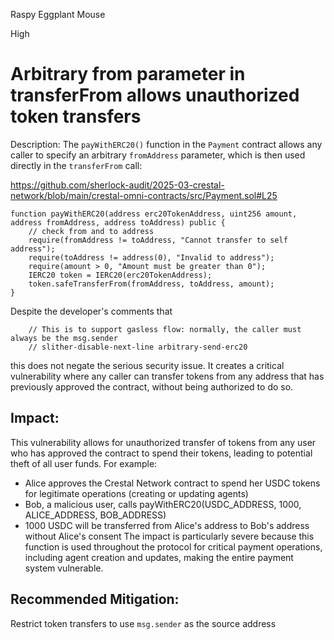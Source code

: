 Raspy Eggplant Mouse

High

# Arbitrary from parameter in transferFrom allows unauthorized token transfers

Description:
The `payWithERC20()` function in the `Payment` contract allows any caller to specify an arbitrary `fromAddress` parameter, which is then used directly in the `transferFrom` call:

https://github.com/sherlock-audit/2025-03-crestal-network/blob/main/crestal-omni-contracts/src/Payment.sol#L25
```solidity
function payWithERC20(address erc20TokenAddress, uint256 amount, address fromAddress, address toAddress) public {
    // check from and to address
    require(fromAddress != toAddress, "Cannot transfer to self address");
    require(toAddress != address(0), "Invalid to address");
    require(amount > 0, "Amount must be greater than 0");
    IERC20 token = IERC20(erc20TokenAddress);
    token.safeTransferFrom(fromAddress, toAddress, amount);
}
```
Despite the developer's comments that
```solidity
    // This is to support gasless flow: normally, the caller must always be the msg.sender
    // slither-disable-next-line arbitrary-send-erc20
```
this does not negate the serious security issue. It creates a critical vulnerability where any caller can transfer tokens from any address that has previously approved the contract, without being authorized to do so. 

## Impact:
This vulnerability allows for unauthorized transfer of tokens from any user who has approved the contract to spend their tokens, leading to potential theft of all user funds. For example:

- Alice approves the Crestal Network contract to spend her USDC tokens for legitimate operations (creating or updating agents)
- Bob, a malicious user, calls payWithERC20(USDC_ADDRESS, 1000, ALICE_ADDRESS, BOB_ADDRESS)
- 1000 USDC will be transferred from Alice's address to Bob's address without Alice's consent
The impact is particularly severe because this function is used throughout the protocol for critical payment operations, including agent creation and updates, making the entire payment system vulnerable.

## Recommended Mitigation:
Restrict token transfers to use `msg.sender` as the source address


